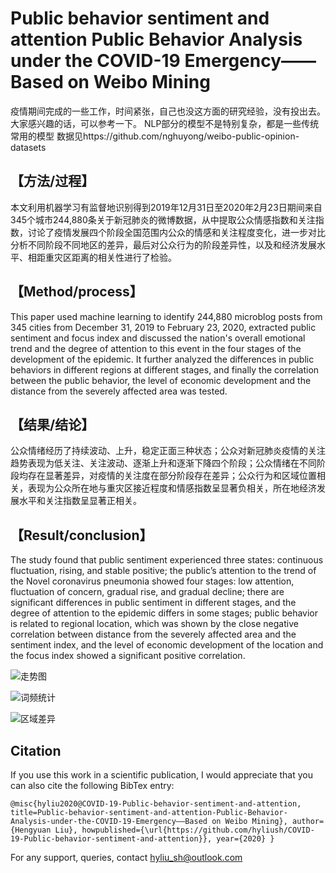 # Public behavior sentiment and attention Public Behavior Analysis under the COVID-19 Emergency——Based on Weibo Mining
疫情期间完成的一些工作，时间紧张，自己也没这方面的研究经验，没有投出去。大家感兴趣的话，可以参考一下。
NLP部分的模型不是特别复杂，都是一些传统常用的模型
数据见https://github.com/nghuyong/weibo-public-opinion-datasets
## 【方法/过程】
本文利用机器学习有监督地识别得到2019年12月31日至2020年2月23日期间来自345个城市244,880条关于新冠肺炎的微博数据，从中提取公众情感指数和关注指数，讨论了疫情发展四个阶段全国范围内公众的情感和关注程度变化，进一步对比分析不同阶段不同地区的差异，最后对公众行为的阶段差异性，以及和经济发展水平、相距重灾区距离的相关性进行了检验。


## 【Method/process】
This paper used machine learning to identify 244,880 microblog posts from 345 cities from December 31, 2019 to February 23, 2020, extracted public sentiment and focus index and discussed the nation's overall emotional trend and the degree of attention to this event in the four stages of the development of the epidemic. It further analyzed the differences in public behaviors in different regions at different stages, and finally the correlation between the public behavior, the level of economic development and the distance from the severely affected area was tested.


## 【结果/结论】
公众情绪经历了持续波动、上升，稳定正面三种状态；公众对新冠肺炎疫情的关注趋势表现为低关注、关注波动、逐渐上升和逐渐下降四个阶段；公众情绪在不同阶段均存在显著差异，对疫情的关注度在部分阶段存在差异；公众行为和区域位置相关，表现为公众所在地与重灾区接近程度和情感指数呈显著负相关，所在地经济发展水平和关注指数呈显著正相关。
## 【Result/conclusion】
The study found that public sentiment experienced three states: continuous fluctuation, rising, and stable positive; the public’s attention to the trend of the Novel coronavirus pneumonia showed four stages: low attention, fluctuation of concern, gradual rise, and gradual decline; there are significant differences in public sentiment in different stages, and the degree of attention to the epidemic differs in some stages; public behavior is related to regional location, which was shown by the close negative correlation between distance from the severely affected area and the sentiment index, and the level of economic development of the location and the focus index showed a significant positive correlation.


![走势图](https://github.com/hyliush/COVID-19-Public-behavior-sentiment-and-attention/tree/master/images/走势图.png)


![词频统计](https://github.com/hyliush/COVID-19-Public-behavior-sentiment-and-attention/tree/master/images/词频统计1.png)


![区域差异](https://github.com/hyliush/COVID-19-Public-behavior-sentiment-and-attention/tree/master/images/合并.png)

## Citation
If you use this work in a scientific publication, I would appreciate that you can also cite the following BibTex entry:


`@misc{hyliu2020@COVID-19-Public-behavior-sentiment-and-attention,
  title=Public-behavior-sentiment-and-attention-Public-Behavior-Analysis-under-the-COVID-19-Emergency——Based on Weibo Mining},
  author={Hengyuan Liu},
  howpublished={\url{https://github.com/hyliush/COVID-19-Public-behavior-sentiment-and-attention}},
  year={2020}
}`

For any support, queries, contact hyliu_sh@outlook.com

